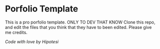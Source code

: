 # Porfolio Template
 This is a pro porfolio template. ONLY TO DEV THAT KNOW
 Clone this repo, and edit the files that you think that they have to been edited.
 Please give me credits.

 _Code with love by Hipotesi_
